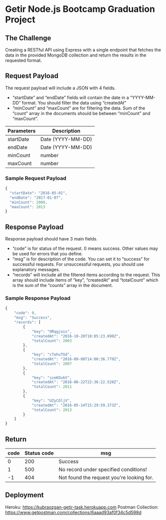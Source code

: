 # Getir Node.js Bootcamp Graduation Project
## The Challenge
Creating a RESTful API using Express with a single endpoint that fetches the data in the provided MongoDB collection and return the results in the requested format.

## Request Payload
The request payload will include a JSON with 4 fields.
- “startDate” and “endDate” fields will contain the date in a “YYYY-MM-DD” format. You should filter the data using “createdAt”
- “minCount” and “maxCount” are for filtering the data. Sum of the “count” array in the documents should be between “minCount” and “maxCount”.

| Parameters | Description |
| ---------- | ----------- |
| startDate  | Date (YYYY-MM-DD) |
| endDate    | Date (YYYY-MM-DD) |
| minCount    | number |
| maxCount    | number |
### Sample Request Payload
```jsx
{
  "startDate": "2016-05-01",
  "endDate": "2017-01-07",
  "minCount": 2000,
  "maxCount": 2013
}
```
## Response Payload
Response payload should have 3 main fields.
- “code” is for status of the request. 0 means success. Other values may be used for errors that you define.
- “msg” is for description of the code. You can set it to “success” for successful requests. For unsuccessful requests, you should use explanatory messages.
- “records” will include all the filtered items according to the request. This array should include items of “key”, “createdAt” and “totalCount” which is the sum of the “counts” array in the document.
### Sample Response Payload
```jsx
{
    "code": 0,
    "msg": "Success",
    "records": [
        {
            "key": "ORqgjoiv",
            "createdAt": "2016-10-20T18:05:23.890Z",
            "totalCount": 2003
        },
        {
            "key": "cTehuTGd",
            "createdAt": "2016-09-08T14:00:36.779Z",
            "totalCount": 2007
        },
        {
            "key": "szeKOukV",
            "createdAt": "2016-06-22T22:36:22.528Z",
            "totalCount": 2011
        },
        {
            "key": "UZyCOljV",
            "createdAt": "2016-05-14T15:29:59.373Z",
            "totalCount": 2013
        }
    ]
}
```
## Return
| code | Status code | msg     |
| ---- | ----------- | ------- |
| 0    |    200      | Success |
| 1    |    500      |   No record under specified conditions!      |
| -1   |    404      |   Not found the request you're looking for.      |

## Deployment
Heroku: https://kubraozgan-getir-task.herokuapp.com
Postman Collection: https://www.getpostman.com/collections/6aaad93af0f34c5d598d
